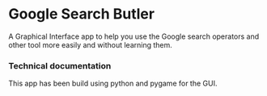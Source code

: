 # Google Search Butler 

A Graphical Interface app to help you use the Google search operators and other tool more easily and without learning them.


### Technical documentation 

This app has been build using python and pygame for the GUI.

<!-- TODO -->